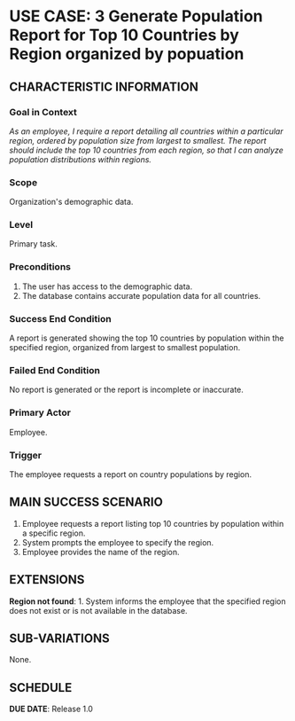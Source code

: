 # USE CASE: 3 Generate Population Report for Top 10 Countries by Region organized by popuation

## CHARACTERISTIC INFORMATION

### Goal in Context

*As an employee, I require a report detailing all countries within a particular region, ordered by population size from largest to smallest. The report should include the top 10 countries from each region, so that I can analyze population distributions within regions.*

### Scope

Organization's demographic data.

### Level

Primary task.

### Preconditions

1. The user has access to the demographic data.
2. The database contains accurate population data for all countries.

### Success End Condition

A report is generated showing the top 10 countries by population within the specified region, organized from largest to smallest population.

### Failed End Condition

No report is generated or the report is incomplete or inaccurate.

### Primary Actor

Employee.

### Trigger

The employee requests a report on country populations by region.

## MAIN SUCCESS SCENARIO

1. Employee requests a report listing top 10 countries by population within a specific region.
2. System prompts the employee to specify the region.
3. Employee provides the name of the region.

## EXTENSIONS

**Region not found**:
    1. System informs the employee that the specified region does not exist or is not available in the database.

## SUB-VARIATIONS

None.

## SCHEDULE

**DUE DATE**: Release 1.0
